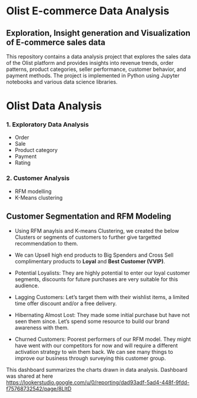 # Olist E-commerce Data Analysis

## Exploration, Insight generation and Visualization of E-commerce sales data
This repository contains a data analysis project that explores the sales data of the Olist platform and provides insights into revenue trends, order patterns, product categories, seller performance, customer behavior, and payment methods. The project is implemented in Python using Jupyter notebooks and various data science libraries.

# Olist Data Analysis
### 1. Exploratory Data Analysis
* Order
* Sale
* Product category
* Payment
* Rating
### 2. Customer Analysis
* RFM modelling
* K-Means clustering
## Customer Segmentation and RFM Modeling 
- Using RFM anaylsis and K-means Clustering, we created the below Clusters or segments of customers to further give targetted recommendation to them.

- We can Upsell high end products to Big Spenders and Cross Sell complimentary products to **Loyal** and **Best Customer (VVIP)**.

- Potential Loyalists: They are highly potential to enter our loyal customer segments, discounts for future purchases are very suitable for this audience.

- Lagging Customers: Let’s target them with their wishlist items, a limited time offer discount and/or a free delivery.

- Hibernating Almost Lost: They made some initial purchase but have not seen them since. Let’s spend some resource to build our brand awareness with them.

- Churned Customers: Poorest performers of our RFM model. They might have went with our competitors for now and will require a different activation strategy to win them back. We can see many things to improve our business through surveying this customer group.


This dashboard summarizes the charts drawn in data analysis. Dashboard was shared at here <https://lookerstudio.google.com/u/0/reporting/dad93adf-5ad4-448f-9fdd-f75768732542/page/8LItD>
